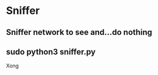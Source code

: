 # Sniffer
Sniffer network to see and...do nothing<br>
---------------
sudo python3 sniffer.py<br>
---------------
Xong<br>
